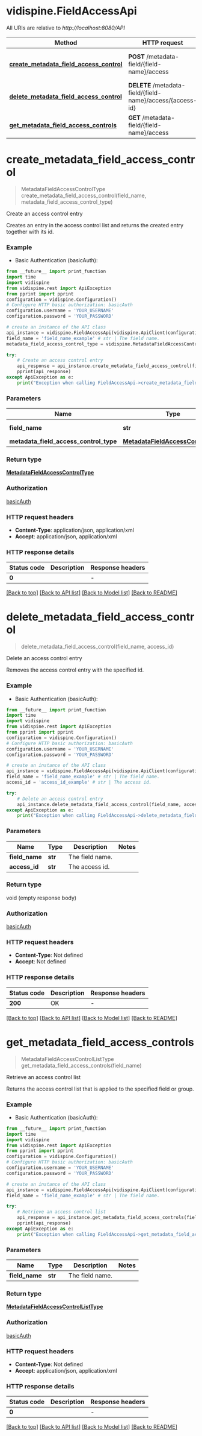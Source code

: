 # vidispine.FieldAccessApi

All URIs are relative to *http://localhost:8080/API*

Method | HTTP request | Description
------------- | ------------- | -------------
[**create_metadata_field_access_control**](FieldAccessApi.md#create_metadata_field_access_control) | **POST** /metadata-field/{field-name}/access | Create an access control entry
[**delete_metadata_field_access_control**](FieldAccessApi.md#delete_metadata_field_access_control) | **DELETE** /metadata-field/{field-name}/access/{access-id} | Delete an access control entry
[**get_metadata_field_access_controls**](FieldAccessApi.md#get_metadata_field_access_controls) | **GET** /metadata-field/{field-name}/access | Retrieve an access control list


# **create_metadata_field_access_control**
> MetadataFieldAccessControlType create_metadata_field_access_control(field_name, metadata_field_access_control_type)

Create an access control entry

Creates an entry in the access control list and returns the created entry together with its id.

### Example

* Basic Authentication (basicAuth):
```python
from __future__ import print_function
import time
import vidispine
from vidispine.rest import ApiException
from pprint import pprint
configuration = vidispine.Configuration()
# Configure HTTP basic authorization: basicAuth
configuration.username = 'YOUR_USERNAME'
configuration.password = 'YOUR_PASSWORD'

# create an instance of the API class
api_instance = vidispine.FieldAccessApi(vidispine.ApiClient(configuration))
field_name = 'field_name_example' # str | The field name.
metadata_field_access_control_type = vidispine.MetadataFieldAccessControlType() # MetadataFieldAccessControlType | 

try:
    # Create an access control entry
    api_response = api_instance.create_metadata_field_access_control(field_name, metadata_field_access_control_type)
    pprint(api_response)
except ApiException as e:
    print("Exception when calling FieldAccessApi->create_metadata_field_access_control: %s\n" % e)
```

### Parameters

Name | Type | Description  | Notes
------------- | ------------- | ------------- | -------------
 **field_name** | **str**| The field name. | 
 **metadata_field_access_control_type** | [**MetadataFieldAccessControlType**](MetadataFieldAccessControlType.md)|  | 

### Return type

[**MetadataFieldAccessControlType**](MetadataFieldAccessControlType.md)

### Authorization

[basicAuth](../README.md#basicAuth)

### HTTP request headers

 - **Content-Type**: application/json, application/xml
 - **Accept**: application/json, application/xml

### HTTP response details
| Status code | Description | Response headers |
|-------------|-------------|------------------|
**0** |  |  -  |

[[Back to top]](#) [[Back to API list]](../README.md#documentation-for-api-endpoints) [[Back to Model list]](../README.md#documentation-for-models) [[Back to README]](../README.md)

# **delete_metadata_field_access_control**
> delete_metadata_field_access_control(field_name, access_id)

Delete an access control entry

Removes the access control entry with the specified id.

### Example

* Basic Authentication (basicAuth):
```python
from __future__ import print_function
import time
import vidispine
from vidispine.rest import ApiException
from pprint import pprint
configuration = vidispine.Configuration()
# Configure HTTP basic authorization: basicAuth
configuration.username = 'YOUR_USERNAME'
configuration.password = 'YOUR_PASSWORD'

# create an instance of the API class
api_instance = vidispine.FieldAccessApi(vidispine.ApiClient(configuration))
field_name = 'field_name_example' # str | The field name.
access_id = 'access_id_example' # str | The access id.

try:
    # Delete an access control entry
    api_instance.delete_metadata_field_access_control(field_name, access_id)
except ApiException as e:
    print("Exception when calling FieldAccessApi->delete_metadata_field_access_control: %s\n" % e)
```

### Parameters

Name | Type | Description  | Notes
------------- | ------------- | ------------- | -------------
 **field_name** | **str**| The field name. | 
 **access_id** | **str**| The access id. | 

### Return type

void (empty response body)

### Authorization

[basicAuth](../README.md#basicAuth)

### HTTP request headers

 - **Content-Type**: Not defined
 - **Accept**: Not defined

### HTTP response details
| Status code | Description | Response headers |
|-------------|-------------|------------------|
**200** | OK |  -  |

[[Back to top]](#) [[Back to API list]](../README.md#documentation-for-api-endpoints) [[Back to Model list]](../README.md#documentation-for-models) [[Back to README]](../README.md)

# **get_metadata_field_access_controls**
> MetadataFieldAccessControlListType get_metadata_field_access_controls(field_name)

Retrieve an access control list

Returns the access control list that is applied to the specified field or group.

### Example

* Basic Authentication (basicAuth):
```python
from __future__ import print_function
import time
import vidispine
from vidispine.rest import ApiException
from pprint import pprint
configuration = vidispine.Configuration()
# Configure HTTP basic authorization: basicAuth
configuration.username = 'YOUR_USERNAME'
configuration.password = 'YOUR_PASSWORD'

# create an instance of the API class
api_instance = vidispine.FieldAccessApi(vidispine.ApiClient(configuration))
field_name = 'field_name_example' # str | The field name.

try:
    # Retrieve an access control list
    api_response = api_instance.get_metadata_field_access_controls(field_name)
    pprint(api_response)
except ApiException as e:
    print("Exception when calling FieldAccessApi->get_metadata_field_access_controls: %s\n" % e)
```

### Parameters

Name | Type | Description  | Notes
------------- | ------------- | ------------- | -------------
 **field_name** | **str**| The field name. | 

### Return type

[**MetadataFieldAccessControlListType**](MetadataFieldAccessControlListType.md)

### Authorization

[basicAuth](../README.md#basicAuth)

### HTTP request headers

 - **Content-Type**: Not defined
 - **Accept**: application/json, application/xml

### HTTP response details
| Status code | Description | Response headers |
|-------------|-------------|------------------|
**0** |  |  -  |

[[Back to top]](#) [[Back to API list]](../README.md#documentation-for-api-endpoints) [[Back to Model list]](../README.md#documentation-for-models) [[Back to README]](../README.md)

